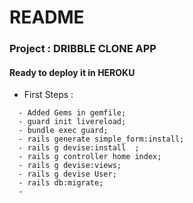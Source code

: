 # README

### Project : DRIBBLE CLONE APP

#### Ready to deploy it in HEROKU

*  First Steps :

```
  - Added Gems in gemfile;
  - guard init livereload;
  - bundle exec guard;
  - rails generate simple_form:install;
  - rails g devise:install  ;
  - rails g controller home index;
  - rails g devise:views;
  - rails g devise User;
  - rails db:migrate;
  - 

```